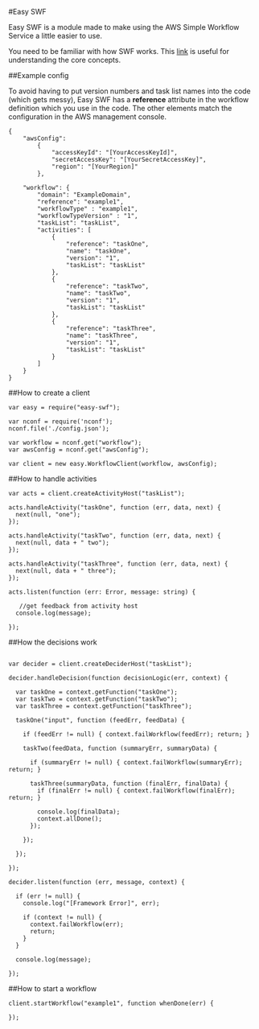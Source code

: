 ﻿#Easy SWF

Easy SWF is a module made to make using the AWS Simple Workflow Service a little easier to use.

You need to be familiar with how SWF works. This [link](http://docs.aws.amazon.com/amazonswf/latest/developerguide/swf-dg-basic.html) is useful for understanding the core concepts.

##Example config

To avoid having to put version numbers and task list names into the code (which gets messy), Easy SWF has a __reference__ attribute in the workflow definition which you use in the code. The other elements match the configuration in the AWS management console.


```
{
	"awsConfig":
		{
			"accessKeyId": "[YourAccessKeyId]",
			"secretAccessKey": "[YourSecretAccessKey]",
			"region": "[YourRegion]"
		},

	"workflow": {
        "domain": "ExampleDomain",
		"reference": "example1",
		"workflowType" : "example1",
		"workflowTypeVersion" : "1",
        "taskList": "taskList",
        "activities": [
            { 
                "reference": "taskOne",
                "name": "taskOne",
                "version": "1",
                "taskList": "taskList"
            },
            {
                "reference": "taskTwo",
                "name": "taskTwo",
                "version": "1",
                "taskList": "taskList"
            },
            {
                "reference": "taskThree",
                "name": "taskThree",
                "version": "1",
                "taskList": "taskList"
            }
        ]
    }
}
```

##How to create a client

```
var easy = require("easy-swf");

var nconf = require('nconf');
nconf.file('./config.json');

var workflow = nconf.get("workflow");
var awsConfig = nconf.get("awsConfig");

var client = new easy.WorkflowClient(workflow, awsConfig);

```

##How to handle activities

```
var acts = client.createActivityHost("taskList");

acts.handleActivity("taskOne", function (err, data, next) {
  next(null, "one");
});

acts.handleActivity("taskTwo", function (err, data, next) {
  next(null, data + " two");
});

acts.handleActivity("taskThree", function (err, data, next) {
  next(null, data + " three");
});

acts.listen(function (err: Error, message: string) {

   //get feedback from activity host
  console.log(message);

});

```


##How the decisions work

```

var decider = client.createDeciderHost("taskList");

decider.handleDecision(function decisionLogic(err, context) {

  var taskOne = context.getFunction("taskOne");
  var taskTwo = context.getFunction("taskTwo");
  var taskThree = context.getFunction("taskThree");

  taskOne("input", function (feedErr, feedData) {

    if (feedErr != null) { context.failWorkflow(feedErr); return; }

    taskTwo(feedData, function (summaryErr, summaryData) {

      if (summaryErr != null) { context.failWorkflow(summaryErr); return; }

      taskThree(summaryData, function (finalErr, finalData) {
        if (finalErr != null) { context.failWorkflow(finalErr); return; }

        console.log(finalData);
        context.allDone();
      });

    });

  });

});

decider.listen(function (err, message, context) {

  if (err != null) {
    console.log("[Framework Error]", err);

    if (context != null) {
      context.failWorkflow(err);
      return;
    }
  }

  console.log(message);

});

```

##How to start a workflow
```
client.startWorkflow("example1", function whenDone(err) {

});

```

